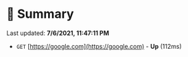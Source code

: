 # 📖 Summary
Last updated: **7/6/2021, 11:47:11 PM**

- `GET` [https://google.com](https://google.com) - **Up** (112ms)
